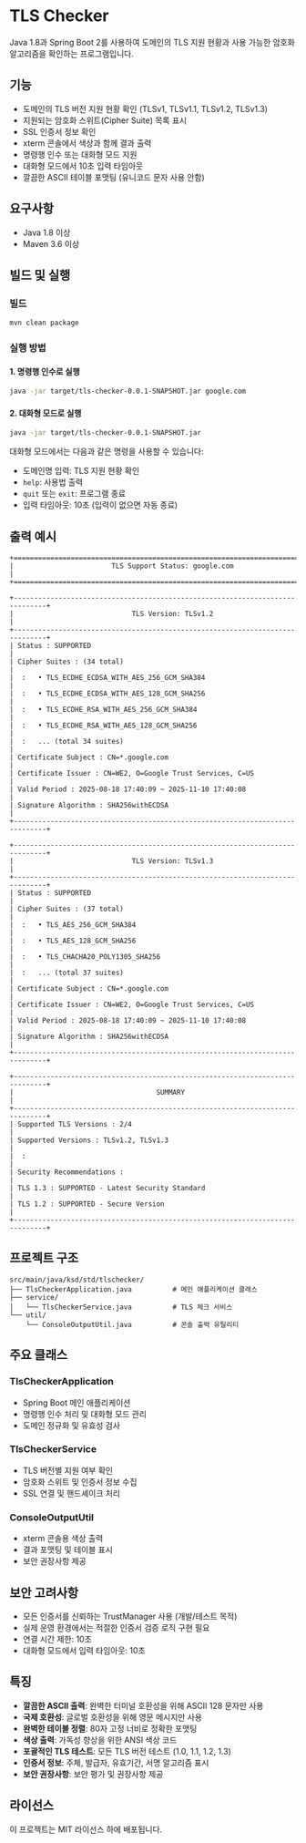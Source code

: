 # TLS Checker

Java 1.8과 Spring Boot 2를 사용하여 도메인의 TLS 지원 현황과 사용 가능한 암호화 알고리즘을 확인하는 프로그램입니다.

## 기능

- 도메인의 TLS 버전 지원 현황 확인 (TLSv1, TLSv1.1, TLSv1.2, TLSv1.3)
- 지원되는 암호화 스위트(Cipher Suite) 목록 표시
- SSL 인증서 정보 확인
- xterm 콘솔에서 색상과 함께 결과 출력
- 명령행 인수 또는 대화형 모드 지원
- 대화형 모드에서 10초 입력 타임아웃
- 깔끔한 ASCII 테이블 포맷팅 (유니코드 문자 사용 안함)

## 요구사항

- Java 1.8 이상
- Maven 3.6 이상

## 빌드 및 실행

### 빌드
```bash
mvn clean package
```

### 실행 방법

#### 1. 명령행 인수로 실행
```bash
java -jar target/tls-checker-0.0.1-SNAPSHOT.jar google.com
```

#### 2. 대화형 모드로 실행
```bash
java -jar target/tls-checker-0.0.1-SNAPSHOT.jar
```

대화형 모드에서는 다음과 같은 명령을 사용할 수 있습니다:
- 도메인명 입력: TLS 지원 현황 확인
- `help`: 사용법 출력
- `quit` 또는 `exit`: 프로그램 종료
- 입력 타임아웃: 10초 (입력이 없으면 자동 종료)

## 출력 예시

```
+==============================================================================+
|                        TLS Support Status: google.com                        |
+==============================================================================+

+------------------------------------------------------------------------------+
|                             TLS Version: TLSv1.2                             |
+------------------------------------------------------------------------------+
| Status : SUPPORTED                                                             |
| Cipher Suites : (34 total)                                                     |
|  :   • TLS_ECDHE_ECDSA_WITH_AES_256_GCM_SHA384                                 |
|  :   • TLS_ECDHE_ECDSA_WITH_AES_128_GCM_SHA256                                 |
|  :   • TLS_ECDHE_RSA_WITH_AES_256_GCM_SHA384                                   |
|  :   • TLS_ECDHE_RSA_WITH_AES_128_GCM_SHA256                                   |
|  :   ... (total 34 suites)                                                     |
| Certificate Subject : CN=*.google.com                                          |
| Certificate Issuer : CN=WE2, O=Google Trust Services, C=US                     |
| Valid Period : 2025-08-18 17:40:09 ~ 2025-11-10 17:40:08                       |
| Signature Algorithm : SHA256withECDSA                                          |
+------------------------------------------------------------------------------+

+------------------------------------------------------------------------------+
|                             TLS Version: TLSv1.3                             |
+------------------------------------------------------------------------------+
| Status : SUPPORTED                                                             |
| Cipher Suites : (37 total)                                                     |
|  :   • TLS_AES_256_GCM_SHA384                                                  |
|  :   • TLS_AES_128_GCM_SHA256                                                  |
|  :   • TLS_CHACHA20_POLY1305_SHA256                                            |
|  :   ... (total 37 suites)                                                     |
| Certificate Subject : CN=*.google.com                                          |
| Certificate Issuer : CN=WE2, O=Google Trust Services, C=US                     |
| Valid Period : 2025-08-18 17:40:09 ~ 2025-11-10 17:40:08                       |
| Signature Algorithm : SHA256withECDSA                                          |
+------------------------------------------------------------------------------+

+------------------------------------------------------------------------------+
|                                   SUMMARY                                    |
+------------------------------------------------------------------------------+
| Supported TLS Versions : 2/4                                                   |
| Supported Versions : TLSv1.2, TLSv1.3                                          |
|  :                                                                             |
| Security Recommendations :                                                     |
| TLS 1.3 : SUPPORTED - Latest Security Standard                                 |
| TLS 1.2 : SUPPORTED - Secure Version                                           |
+------------------------------------------------------------------------------+
```

## 프로젝트 구조

```
src/main/java/ksd/std/tlschecker/
├── TlsCheckerApplication.java          # 메인 애플리케이션 클래스
├── service/
│   └── TlsCheckerService.java          # TLS 체크 서비스
└── util/
    └── ConsoleOutputUtil.java          # 콘솔 출력 유틸리티
```

## 주요 클래스

### TlsCheckerApplication
- Spring Boot 메인 애플리케이션
- 명령행 인수 처리 및 대화형 모드 관리
- 도메인 정규화 및 유효성 검사

### TlsCheckerService
- TLS 버전별 지원 여부 확인
- 암호화 스위트 및 인증서 정보 수집
- SSL 연결 및 핸드셰이크 처리

### ConsoleOutputUtil
- xterm 콘솔용 색상 출력
- 결과 포맷팅 및 테이블 표시
- 보안 권장사항 제공

## 보안 고려사항

- 모든 인증서를 신뢰하는 TrustManager 사용 (개발/테스트 목적)
- 실제 운영 환경에서는 적절한 인증서 검증 로직 구현 필요
- 연결 시간 제한: 10초
- 대화형 모드에서 입력 타임아웃: 10초

## 특징

- **깔끔한 ASCII 출력**: 완벽한 터미널 호환성을 위해 ASCII 128 문자만 사용
- **국제 호환성**: 글로벌 호환성을 위해 영문 메시지만 사용
- **완벽한 테이블 정렬**: 80자 고정 너비로 정확한 포맷팅
- **색상 출력**: 가독성 향상을 위한 ANSI 색상 코드
- **포괄적인 TLS 테스트**: 모든 TLS 버전 테스트 (1.0, 1.1, 1.2, 1.3)
- **인증서 정보**: 주체, 발급자, 유효기간, 서명 알고리즘 표시
- **보안 권장사항**: 보안 평가 및 권장사항 제공

## 라이선스

이 프로젝트는 MIT 라이선스 하에 배포됩니다.

